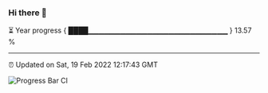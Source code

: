 ### Hi there 👋

⏳ Year progress { ████▁▁▁▁▁▁▁▁▁▁▁▁▁▁▁▁▁▁▁▁▁▁▁▁▁▁ } 13.57 %

---

⏰ Updated on Sat, 19 Feb 2022 12:17:43 GMT

![Progress Bar CI](https://github.com/liununu/liununu/workflows/Progress%20Bar%20CI/badge.svg)
